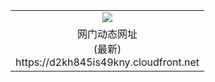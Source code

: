 ﻿<table>
  <tr></tr>
  <tr><td colspan=2 align=center><img src="https://d2kh845is49kny.cloudfront.net/Up/oGate.jpg" /></td></tr>
  <tr><td colspan=2 align=center>网门动态网址<br/>(最新)
<br>https://d2kh845is49kny.cloudfront.net
<br/>
    </td>
  </tr>
</table>
